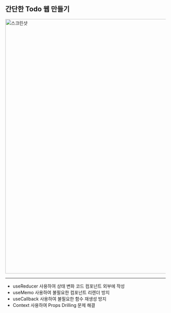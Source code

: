 ## 간단한 Todo 웹 만들기
<img width="800" alt="스크린샷" src="https://github.com/user-attachments/assets/39bc2160-a9f8-4130-b954-030698dc5abf">

--------------------------------------------------------------
- useReducer 사용하여 상태 변화 코드 컴포넌트 외부에 작성
- useMemo 사용하여 불필요한 컴포넌트 리렌더 방지
- useCallback 사용하여 불필요한 함수 재생성 방지
- Context 사용하여 Props Drilling 문제 해결
